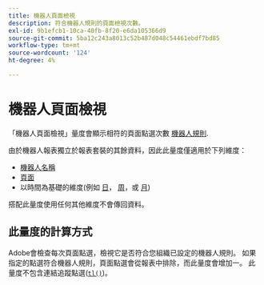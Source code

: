 ```yaml
---
title: 機器人頁面檢視
description: 符合機器人規則的頁面檢視次數。
exl-id: 9b1efcb1-10ca-40fb-8f20-e6da105366d9
source-git-commit: 5ba12c243a8013c52b487d048c54461ebdf7bd85
workflow-type: tm+mt
source-wordcount: '124'
ht-degree: 4%

---
```


# 機器人頁面檢視

「機器人頁面檢視」量度會顯示相符的頁面點選次數 [機器人規則](/help/admin/admin/c-manage-report-suites/c-edit-report-suites/general/bot-removal/bot-rules.md).

由於機器人報表獨立於報表套裝的其餘資料，因此此量度僅適用於下列維度：

* [機器人名稱](../dimensions/bot-name.md)
* [頁面](../dimensions/page.md)
* 以時間為基礎的維度(例如 [日](../dimensions/day.md)， [周](../dimensions/week.md)，或 [月](../dimensions/month.md))

搭配此量度使用任何其他維度不會傳回資料。

## 此量度的計算方式

Adobe會檢查每次頁面點選，檢視它是否符合您組織已設定的機器人規則。 如果指定的點選符合機器人規則，頁面點選會從報表中排除，而此量度會增加一。 此量度不包含連結追蹤點選([`tl()`](/help/implement/vars/functions/tl-method.md))。
